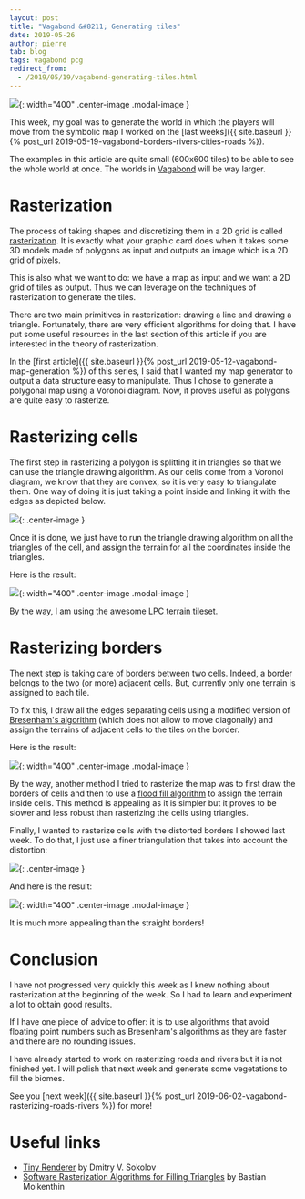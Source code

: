 ```yaml
---
layout: post
title: "Vagabond &#8211; Generating tiles"
date: 2019-05-26
author: pierre
tab: blog
tags: vagabond pcg
redirect_from:
  - /2019/05/19/vagabond-generating-tiles.html
---
```


![](/media/img/vagabond-generating-tiles/rasterization_results.gif){: width="400" .center-image .modal-image }

This week, my goal was to generate the world in which the players will move from the symbolic map I worked on the [last weeks]({{ site.baseurl }}{% post_url 2019-05-19-vagabond-borders-rivers-cities-roads %}).

The examples in this article are quite small (600x600 tiles) to be able to see the whole world at once. The worlds in [Vagabond](https://www.vagabondgame.com) will be way larger.

<!--more-->

# Rasterization

The process of taking shapes and discretizing them in a 2D grid is called [rasterization](https://en.wikipedia.org/wiki/Rasterisation). It is exactly what your graphic card does when it takes some 3D models made of polygons as input and outputs an image which is a 2D grid of pixels.

This is also what we want to do: we have a map as input and we want a 2D grid of tiles as output. Thus we can leverage on the techniques of rasterization to generate the tiles.

There are two main primitives in rasterization: drawing a line and drawing a triangle. Fortunately, there are very efficient algorithms for doing that. I have put some useful resources in the last section of this article if you are interested in the theory of rasterization.

In the [first article]({{ site.baseurl }}{% post_url 2019-05-12-vagabond-map-generation %}) of this series, I said that I wanted my map generator to output a data structure easy to manipulate. Thus I chose to generate a polygonal map using a Voronoi diagram. Now, it proves useful as polygons are quite easy to rasterize.

# Rasterizing cells

The first step in rasterizing a polygon is splitting it in triangles so that we can use the triangle drawing algorithm. As our cells come from a Voronoi diagram, we know that they are convex, so it is very easy to triangulate them. One way of doing it is just taking a point inside and linking it with the edges as depicted below.

![](/media/img/vagabond-generating-tiles/cell_triangulation.svg){: .center-image }

Once it is done, we just have to run the triangle drawing algorithm on all the triangles of the cell, and assign the terrain for all the coordinates inside the triangles.

Here is the result:

![](/media/img/vagabond-generating-tiles/World_cells.png){: width="400" .center-image .modal-image }

By the way, I am using the awesome [LPC terrain tileset](https://opengameart.org/content/lpc-terrains).

# Rasterizing borders

The next step is taking care of borders between two cells. Indeed, a border belongs to the two (or more) adjacent cells. But, currently only one terrain is assigned to each tile.

To fix this, I draw all the edges separating cells using a modified version of [Bresenham's algorithm](https://en.wikipedia.org/wiki/Bresenham%27s_line_algorithm) (which does not allow to move diagonally) and assign the terrains of adjacent cells to the tiles on the border.

Here is the result:

![](/media/img/vagabond-generating-tiles/World_borders.png){: width="400" .center-image .modal-image }


By the way, another method I tried to rasterize the map was to first draw the borders of cells and then to use a [flood fill algorithm](https://en.wikipedia.org/wiki/Flood_fill) to assign the terrain inside cells. This method is appealing as it is simpler but it proves to be slower and less robust than rasterizing the cells using triangles.

Finally, I wanted to rasterize cells with the distorted borders I showed last week. To do that, I just use a finer triangulation that takes into account the distortion:

![](/media/img/vagabond-generating-tiles/cell_triangulation_nice_borders.svg){: .center-image }

And here is the result:

![](/media/img/vagabond-generating-tiles/World_nice_borders.png){: width="400" .center-image .modal-image }

It is much more appealing than the straight borders!

# Conclusion

I have not progressed very quickly this week as I knew nothing about rasterization at the beginning of the week. So I had to learn and experiment a lot to obtain good results.

If I have one piece of advice to offer: it is to use algorithms that avoid floating point numbers such as Bresenham's algorithms as they are faster and there are no rounding issues.

I have already started to work on rasterizing roads and rivers but it is not finished yet. I will polish that next week and generate some vegetations to fill the biomes.

See you [next week]({{ site.baseurl }}{% post_url 2019-06-02-vagabond-rasterizing-roads-rivers %}) for more!

# Useful links

* [Tiny Renderer](https://github.com/ssloy/tinyrenderer/wiki/Lesson-1:-Bresenham%E2%80%99s-Line-Drawing-Algorithm) by Dmitry V. Sokolov
* [Software Rasterization Algorithms for Filling Triangles](http://www.sunshine2k.de/coding/java/TriangleRasterization/TriangleRasterization.html) by Bastian Molkenthin